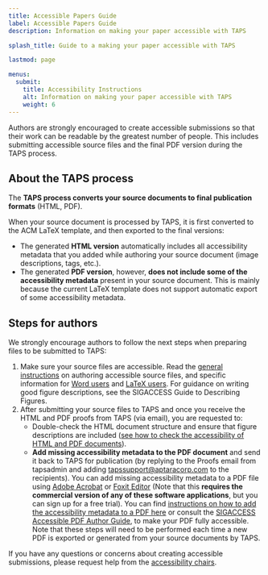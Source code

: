 ```yaml
---
title: Accessible Papers Guide
label: Accessible Papers Guide
description: Information on making your paper accessible with TAPS

splash_title: Guide to a making your paper accessible with TAPS

lastmod: page

menus:
  submit:
    title: Accessibility Instructions
    alt: Information on making your paper accessible with TAPS
    weight: 6
---
```


Authors are strongly encouraged to create accessible submissions so that their work can be readable by the greatest number of people. This includes submitting accessible source files and the final PDF version during the TAPS process.

## About the TAPS process

The **TAPS process converts your source documents to final publication formats** (HTML, PDF). 

When your source document is processed by TAPS, it is first converted to the ACM LaTeX template, and then exported to the final versions:

* The generated **HTML version** automatically includes all accessibility metadata that you added while authoring your source document (image descriptions, tags, etc.). 
* The generated **PDF version**, however, **does not include some of the accessibility metadata** present in your source document. This is mainly because the current LaTeX template does not support automatic export of some accessibility metadata.

## Steps for authors

We strongly encourage authors to follow the next steps when preparing files to be submitted to TAPS:

1. Make sure your source files are accessible. Read the [general instructions](https://sigchi.org/conferences/author-resources/accessibility-guide/#authoring-an-accessible-document) on authoring accessible source files, and specific information for [Word users](https://sigchi.org/conferences/author-resources/accessibility-guide/#for-word-users) and [LaTeX users](https://sigchi.org/conferences/author-resources/accessibility-guide/#for-latex-users). For guidance on writing good figure descriptions, see the SIGACCESS Guide to Describing Figures.
2. After submitting your source files to TAPS and once you receive the HTML and PDF proofs from TAPS (via email), you are requested to:
   * Double-check the HTML document structure and ensure that figure descriptions are included ([see how to check the accessibility of HTML and PDF documents](https://sigchi.org/conferences/author-resources/accessibility-guide/#checking-accessibility-of-html-and-pdf-documents)).
   * **Add missing accessibility metadata to the PDF document** and send it back to TAPS for publication (by replying to the Proofs email from tapsadmin and adding tapssupport@aptaracorp.com to the recipients). You can add missing accessibility metadata to a PDF file using [Adobe Acrobat](https://www.adobe.com/uk/acrobat/acrobat-pro.html) or [Foxit Editor](https://www.foxit.com/pdf-editor/) (Note that this **requires the commercial version of any of these software applications**, but you can sign up for a free trial). You can find [instructions on how to add the accessibility metadata to a PDF here](https://sigchi.org/conferences/author-resources/accessibility-guide/#adding-accessibility-metadata-to-a-pdf) or consult the [SIGACCESS Accessible PDF Author Guide](http://www.sigaccess.org/welcome-to-sigaccess/resources/accessible-pdf-author-guide/), to make your PDF fully accessible. Note that these steps will need to be performed each time a new PDF is exported or generated from your source documents by TAPS. 

If you have any questions or concerns about creating accessible submissions, please request help from the [accessibility chairs](mailto:contact@tas.ac.uk "Contact the TAS '23 accessibility chairs").